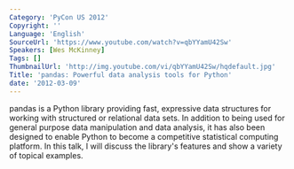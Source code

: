```yaml
---
Category: 'PyCon US 2012'
Copyright: ''
Language: 'English'
SourceUrl: 'https://www.youtube.com/watch?v=qbYYamU42Sw'
Speakers: [Wes McKinney]
Tags: []
ThumbnailUrl: 'http://img.youtube.com/vi/qbYYamU42Sw/hqdefault.jpg'
Title: 'pandas: Powerful data analysis tools for Python'
date: '2012-03-09'
---
```

pandas is a Python library providing fast, expressive data structures for
working with structured or relational data sets. In addition to being used for
general purpose data manipulation and data analysis, it has also been designed
to enable Python to become a competitive statistical computing platform. In
this talk, I will discuss the library's features and show a variety of topical
examples.

